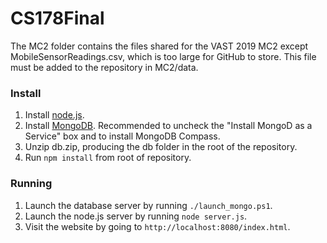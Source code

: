 # CS178Final

The MC2 folder contains the files shared for the VAST 2019 MC2 except MobileSensorReadings.csv, which is too large for GitHub to store. This file must be added to the repository in MC2/data.

### Install

1. Install [node.js](https://nodejs.org/en/).
1. Install [MongoDB](https://www.mongodb.com/try/download/community). Recommended to uncheck the "Install MongoD as a Service" box and to install MongoDB Compass.
1. Unzip db.zip, producing the db folder in the root of the repository. 
1. Run ```npm install``` from root of repository.

### Running

1. Launch the database server by running ```./launch_mongo.ps1```.
1. Launch the node.js server by running ```node server.js```.
1. Visit the website by going to ```http://localhost:8080/index.html```.
